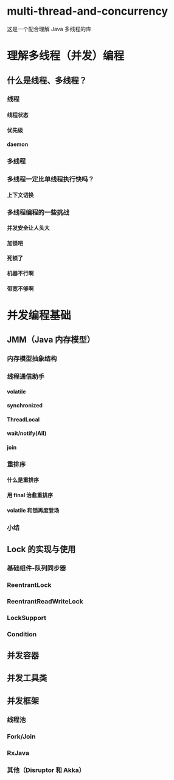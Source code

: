 # multi-thread-and-concurrency
这是一个配合理解 Java 多线程的库

# 理解多线程（并发）编程

## 什么是线程、多线程？

### 线程

#### 线程状态

#### 优先级

#### daemon


### 多线程

### 多线程一定比单线程执行快吗？

#### 上下文切换

### 多线程编程的一些挑战

#### 并发安全让人头大

#### 加锁吧

#### 死锁了

#### 机器不行啊

#### 带宽不够啊

# 并发编程基础

## JMM（Java 内存模型）

### 内存模型抽象结构

### 线程通信助手
#### volatile

#### synchronized

#### ThreadLocal

#### wait/notify(All)

#### join

### 重排序

#### 什么是重排序

#### 用 final 治愈重排序

#### volatile 和锁再度登场

### 小结

## Lock 的实现与使用

### 基础组件-队列同步器

### ReentrantLock

### ReentrantReadWriteLock

### LockSupport

### Condition

## 并发容器

## 并发工具类

## 并发框架

### 线程池

### Fork/Join

### RxJava

### 其他（Disruptor 和 Akka）
